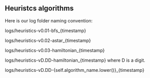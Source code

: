 ## Heuristcs algorithms

Here is our log folder naming convention:

logs/heuristics-v0.01-bfs_{timestamp}

logs/heuristics-v0.02-astar_{timestamp}

logs/heuristics-v0.03-hamiltonian_{timestamp}

logs/heuristics-vD.DD-hamiltonian_{timestamp}  where D is a digit. 

logs/heuristics-vD.DD-{self.algorithm_name.lower()}_{timestamp}